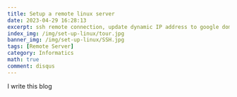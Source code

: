```yaml
---
title: Setup a remote linux server
date: 2023-04-29 16:28:13
excerpt: ssh remote connection, update dynamic IP address to google domain  
index_img: /img/set-up-linux/tour.jpg
banner_img: /img/set-up-linux/SSH.jpg
tags: [Remote Server]
category: Informatics
math: true
comment: disqus
---
```


I write this blog 

